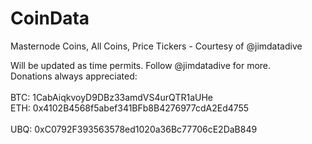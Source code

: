 # CoinData
Masternode Coins, All Coins, Price Tickers - Courtesy of @jimdatadive

Will be updated as time permits. Follow @jimdatadive for more.			
Donations always appreciated:	<br>		
BTC: 	1CabAiqkvoyD9DBz33amdVS4urQTR1aUHe <br>
ETH: 	0x4102B4568f5abef341BFb8B4276977cdA2Ed4755 <br>		
UBQ: 	0xC0792F393563578ed1020a36Bc77706cE2DaB849		
